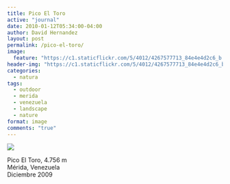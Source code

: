 ```yaml
---
title: Pico El Toro
active: "journal"
date: 2010-01-12T05:34:00-04:00
author: David Hernandez
layout: post
permalink: /pico-el-toro/
image:
  feature: "https://c1.staticflickr.com/5/4012/4267577713_84e4e4d2c6_b.jpg"
header-img: "https://c1.staticflickr.com/5/4012/4267577713_84e4e4d2c6_b.jpg"
categories:
  - natura
tags:
  - outdoor
  - merida
  - venezuela
  - landscape
  - nature
format: image
comments: "true"
---
```

<a href="https://c1.staticflickr.com/5/4012/4267577713_84e4e4d2c6_b.jpg" class="popup"  title="Pico El Toro" data-caption="© 2009 by David Hernández">
<img src="https://c1.staticflickr.com/5/4012/4267577713_84e4e4d2c6_b.jpg"></a>

Pico El Toro, 4.756&#160;m<br /> 
Mérida, Venezuela<br /> 
Diciembre 2009
